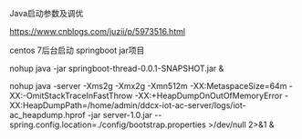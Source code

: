 
Java启动参数及调优

https://www.cnblogs.com/juzii/p/5973516.html



centos 7后台启动 springboot jar项目


nohup java -jar springboot-thread-0.0.1-SNAPSHOT.jar  &


nohup java -server -Xms2g -Xmx2g -Xmn512m -XX:MetaspaceSize=64m -XX:-OmitStackTraceInFastThrow -XX:+HeapDumpOnOutOfMemoryError -XX:HeapDumpPath=/home/admin/ddcx-iot-ac-server/logs/iot-ac_heapdump.hprof -jar server-1.0.jar --spring.config.location=./config/bootstrap.properties >/dev/null 2>&1 &